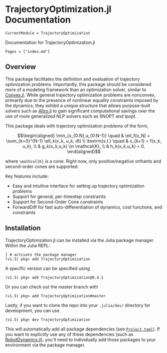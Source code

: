 # TrajectoryOptimization.jl Documentation

```@meta
CurrentModule = TrajectoryOptimization
```

Documentation for TrajectoryOptimization.jl

```@contents
Pages = ["index.md"]
```


## Overview
This package facilitates the definition and evaluation of trajectory optimization problems.
Importantly, this package should be considered more of a modeling framework than an
optimization solver, similar to [Convex.jl](https://github.com/JuliaOpt/Convex.jl).
While general trajectory optimization problems are nonconvex, primarily due to the
presence of nonlinear equality constraints imposed by the dynamics, they exhibit a unique
structure that allows purpose-built solvers such as [Altro.jl](https://github.com/bjack205/ALTRO.jl)
to gain significant computational savings over the use of more generalized NLP solvers such
as SNOPT and Ipopt.

This package deals with trajectory optimization problems of the form,
```math
\begin{aligned}
  \min_{x_{0:N},u_{0:N-1}} \quad & \ell_f(x_N) + \sum_{k=0}^{N-1} \ell_k(x_k, u_k, dt) \\
  \textrm{s.t.}            \quad & x_{k+1} = f(x_k, u_k), \\
                                 & g_k(x_k,u_k) \in \mathcal{K}, \\
                                 & h_k(x_k,u_k) = 0.
\end{aligned}
```
where ``\mathcal{K}`` is a cone. Right now, only positive/negative orthants 
and second-order cones are supported.

Key features include:
* Easy and intuitive interface for setting up trajectory optimization problems
* Support for general, per-timestep constraints
* Support for Second-Order Cone constraints 
* ForwardDiff for fast auto-differentiation of dynamics, cost functions, and constraints

## Installation
TrajectoryOptimization.jl can be installed via the Julia package manager. Within the Julia
REPL:
```
] # activate the package manager
(v1.5) pkg> add TrajectoryOptimization
```
A specific version can be specified using
```
(v1.5) pkg> add TrajectoryOptimization@0.4.1
```
Or you can check out the master branch with
```
(v1.5) pkg> add TrajectoryOptimization#master
```
Lastly, if you want to clone the repo into your `.julia/dev/` directory for development, you can use
```
(v1.5) pkg> dev TrajectoryOptimization
```

This will automatically add all package dependencies (see [`Project.toml`](https://github.com/RoboticExplorationLab/TrajectoryOptimization.jl/blob/master/Project.toml)).
If you want to explicitly use any of these dependencies (such as [RobotDynamics.jl](https://github.com/RoboticExplorationLab/RobotDynamics.jl)), 
you'll need to individually add those packages to your environment via the package manager.